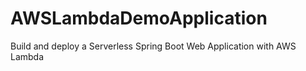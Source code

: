 # AWSLambdaDemoApplication
Build and deploy a Serverless Spring Boot Web Application with AWS Lambda

